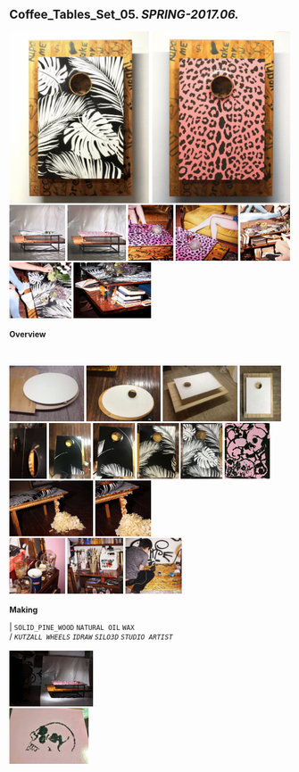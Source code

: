 
## Coffee_Tables_Set_05. _SPRING-2017.06._  
![Coffee_Tables_Set_05](/projects/Coffee_Tables_Set_05/100.jpg)<a href="https://ewwgene.github.io/projects/Coffee_Tables_Set_05/103.jpg"><img src="/projects/Coffee_Tables_Set_05/103.jpg" height="100"></a> <a href="https://ewwgene.github.io/projects/Coffee_Tables_Set_05/107.jpg"><img src="/projects/Coffee_Tables_Set_05/107.jpg" height="100"></a> <a href="https://ewwgene.github.io/projects/Coffee_Tables_Set_05/111.jpg"><img src="/projects/Coffee_Tables_Set_05/111.jpg" height="100"></a> <a href="https://ewwgene.github.io/projects/Coffee_Tables_Set_05/113.jpg"><img src="/projects/Coffee_Tables_Set_05/113.jpg" height="100"></a> <a href="https://ewwgene.github.io/projects/Coffee_Tables_Set_05/114.jpg"><img src="/projects/Coffee_Tables_Set_05/114.jpg" height="100"></a> <a href="https://ewwgene.github.io/projects/Coffee_Tables_Set_05/115.jpg"><img src="/projects/Coffee_Tables_Set_05/115.jpg" height="100"></a> <a href="https://ewwgene.github.io/projects/Coffee_Tables_Set_05/117.jpg"><img src="/projects/Coffee_Tables_Set_05/117.jpg" height="100"></a> 
<br>  
**Overview**  
 
<br><br>
<a href="https://ewwgene.github.io/projects/Coffee_Tables_Set_05/Making/201.jpg"><img src="/projects/Coffee_Tables_Set_05/Making/201.jpg" height="100"></a> <a href="https://ewwgene.github.io/projects/Coffee_Tables_Set_05/Making/202.jpg"><img src="/projects/Coffee_Tables_Set_05/Making/202.jpg" height="100"></a> <a href="https://ewwgene.github.io/projects/Coffee_Tables_Set_05/Making/205.jpg"><img src="/projects/Coffee_Tables_Set_05/Making/205.jpg" height="100"></a> <a href="https://ewwgene.github.io/projects/Coffee_Tables_Set_05/Making/207.jpg"><img src="/projects/Coffee_Tables_Set_05/Making/207.jpg" height="100"></a> <br><a href="https://ewwgene.github.io/projects/Coffee_Tables_Set_05/Making/300.jpg"><img src="/projects/Coffee_Tables_Set_05/Making/300.jpg" height="100"></a> <a href="https://ewwgene.github.io/projects/Coffee_Tables_Set_05/Making/301.jpg"><img src="/projects/Coffee_Tables_Set_05/Making/301.jpg" height="100"></a> <a href="https://ewwgene.github.io/projects/Coffee_Tables_Set_05/Making/303.jpg"><img src="/projects/Coffee_Tables_Set_05/Making/303.jpg" height="100"></a> <a href="https://ewwgene.github.io/projects/Coffee_Tables_Set_05/Making/305.jpg"><img src="/projects/Coffee_Tables_Set_05/Making/305.jpg" height="100"></a> <a href="https://ewwgene.github.io/projects/Coffee_Tables_Set_05/Making/307.jpg"><img src="/projects/Coffee_Tables_Set_05/Making/307.jpg" height="100"></a> <a href="https://ewwgene.github.io/projects/Coffee_Tables_Set_05/Making/309.jpg"><img src="/projects/Coffee_Tables_Set_05/Making/309.jpg" height="100"></a> <a href="https://ewwgene.github.io/projects/Coffee_Tables_Set_05/Making/311.jpg"><img src="/projects/Coffee_Tables_Set_05/Making/311.jpg" height="100"></a> <a href="https://ewwgene.github.io/projects/Coffee_Tables_Set_05/Making/313.jpg"><img src="/projects/Coffee_Tables_Set_05/Making/313.jpg" height="100"></a> <br><a href="https://ewwgene.github.io/projects/Coffee_Tables_Set_05/Making/401.jpg"><img src="/projects/Coffee_Tables_Set_05/Making/401.jpg" height="100"></a> <a href="https://ewwgene.github.io/projects/Coffee_Tables_Set_05/Making/403.jpg"><img src="/projects/Coffee_Tables_Set_05/Making/403.jpg" height="100"></a> <a href="https://ewwgene.github.io/projects/Coffee_Tables_Set_05/Making/405.jpg"><img src="/projects/Coffee_Tables_Set_05/Making/405.jpg" height="100"></a> <br>  
**Making**  
  
|
`SOLID_PINE_WOOD` `NATURAL OIL` `WAX`   
/
_`KUTZALL WHEELS`_ _`IDRAW`_ _`SILO3D`_ _`STUDIO ARTIST`_   
<br>
<a href="https://ewwgene.github.io/projects/Coffee_Tables_Set_05/300.jpg"><img src="/projects/Coffee_Tables_Set_05/300.jpg" height="100"></a> 
<br>
<a href="https://ewwgene.github.io/projects/Coffee_Tables_Set_05/405.jpg"><img src="/projects/Coffee_Tables_Set_05/405.jpg" height="100"></a> 
